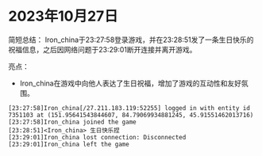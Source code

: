 # 2023年10月27日
简短总结：
Iron_china于23:27:58登录游戏，并在23:28:51发了一条生日快乐的祝福信息，之后因网络问题于23:29:01断开连接并离开游戏。

亮点：
- Iron_china在游戏中向他人表达了生日祝福，增加了游戏的互动性和友好氛围。
```
[23:27:58]Iron_china[/27.211.183.119:52255] logged in with entity id 7351103 at (151.95641543844607, 84.79069934881245, 45.91551462013716)
[23:27:58]Iron_china joined the game
[23:28:51]<Iron_china> 生日快乐捏
[23:29:01]Iron_china lost connection: Disconnected
[23:29:01]Iron_china left the game
```
